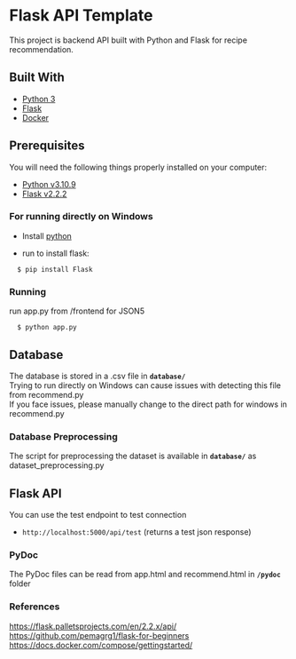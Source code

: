 # Flask API Template

This project is backend API built with Python and Flask for recipe recommendation.

## Built With

* [Python 3](https://www.python.org/)
* [Flask](http://flask.pocoo.org/)
* [Docker](https://www.docker.com/)

## Prerequisites

You will need the following things properly installed on your computer:
* [Python v3.10.9](https://www.python.org/)
* [Flask v2.2.2](http://flask.pocoo.org/)

### For running directly on Windows

* Install [python](https://www.python.org/downloads/)

* run to install flask:
```
  $ pip install Flask
```

### Running
run app.py from /frontend for JSON5
```
  $ python app.py
```

## Database

The database is stored in a .csv file in **`database/`**  
Trying to run directly on Windows can cause issues with detecting this file from recommend.py  
If you face issues, please manually change to the direct path for windows in recommend.py

### Database Preprocessing

The script for preprocessing the dataset is available in **`database/`** as dataset_preprocessing.py

## Flask API

You can use the test endpoint to test connection

* `http://localhost:5000/api/test`
(returns a test json response)

### PyDoc

The PyDoc files can be read from app.html and recommend.html in **`/pydoc`** folder

### References
https://flask.palletsprojects.com/en/2.2.x/api/  
https://github.com/pemagrg1/flask-for-beginners  
https://docs.docker.com/compose/gettingstarted/  


